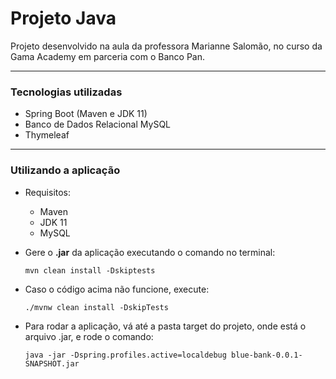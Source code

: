# Projeto Java <br>

Projeto desenvolvido na aula da professora Marianne Salomão, no curso da Gama Academy em parceria com o Banco Pan. <br>

---
### Tecnologias utilizadas

- Spring Boot (Maven e JDK 11)
- Banco de Dados Relacional MySQL
- Thymeleaf

---
### Utilizando a aplicação

- Requisitos:
  - Maven
  - JDK 11
  - MySQL

- Gere o <b>.jar</b> da aplicação executando o comando no terminal:
  ```
  mvn clean install -Dskiptests
  ```
- Caso o código acima não funcione, execute:
  ```
  ./mvnw clean install -DskipTests
  ```

- Para rodar a aplicação, vá até a pasta target do projeto, onde está o arquivo .jar, e rode o comando:
  ```
  java -jar -Dspring.profiles.active=localdebug blue-bank-0.0.1-SNAPSHOT.jar
  ```
